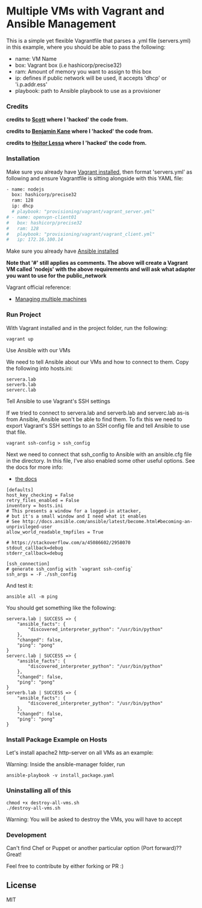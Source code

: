 # Multiple VMs with Vagrant and Ansible Management

This is a simple yet flexible Vagrantfile that parses a .yml file (servers.yml) in this example, where you should be able to pass the following:

  - name: VM Name 
  - box: Vagrant box (i.e hashicorp/precise32)
  - ram: Amount of memory you want to assign to this box
  - ip: defines if public network will be used, it accepts 'dhcp' or 'i.p.addr.ess'
  - playbook: path to Ansible playbook to use as a provisioner

### Credits

**credits to [Scott](http://blog.scottlowe.org/2014/10/22/multi-machine-vagrant-with-yaml/) where I 'hacked' the code from.**

**credits to [Benjamin Kane](https://www.bbkane.com/blog/an-isolated-and-reproducible-ansible-and-vagrant-setup/) where I 'hacked' the code from.**

**credits to [Heitor Lessa](https://github.com/heitorlessa/vagrant-multiple-vms) where I 'hacked' the code from.**


### Installation

Make sure you already have [Vagrant installed](http://www.vagrantup.com/downloads.html), then format 'servers.yml' as following and ensure Vagrantfile is sitting alongside with this YAML file:

```sh
- name: nodejs
  box: hashicorp/precise32
  ram: 128
  ip: dhcp
  # playbook: "provisioning/vagrant/vagrant_server.yml"
# - name: openvpn-client01
#   box: hashicorp/precise32
#   ram: 128
#   playbook: "provisioning/vagrant/vagrant_client.yml"
#   ip: 172.16.100.14
```

Make sure you already have [Ansible installed](https://docs.ansible.com/ansible/latest/installation_guide/intro_installation.html)

**Note that '#' still applies as comments. The above will create a Vagrant VM called 'nodejs' with the above requirements and will ask what adapter you want to use for the public_network**

Vagrant official reference:

* [Managing multiple machines](http://docs.vagrantup.com/v2/multi-machine/)


### Run Project

With Vagrant installed and in the project folder, run the following:

```
vagrant up
```

Use Ansible with our VMs

We need to tell Ansible about our VMs and how to connect to them. Copy the following into hosts.ini:
```
servera.lab
serverb.lab
serverc.lab
```

Tell Ansible to use Vagrant's SSH settings

If we tried to connect to servera.lab and serverb.lab and serverc.lab as-is from Ansible, Ansible won't be able to find them. To fix this we need to export Vagrant's SSH settings to an SSH config file and tell Ansible to use that file.

```
vagrant ssh-config > ssh_config
```

Next we need to connect that ssh_config to Ansible with an ansible.cfg file in the directory. In this file, I've also enabled some other useful options. See the docs for more info:

* [the docs](http://docs.ansible.com/ansible/latest/intro_configuration.html)

```
[defaults]
host_key_checking = False
retry_files_enabled = False
inventory = hosts.ini
# This presents a window for a logged-in attacker,
# but it's a small window and I need what it enables
# See http://docs.ansible.com/ansible/latest/become.html#becoming-an-unprivileged-user
allow_world_readable_tmpfiles = True

# https://stackoverflow.com/a/45086602/2958070
stdout_callback=debug
stderr_callback=debug

[ssh_connection]
# generate ssh_config with `vagrant ssh-config`
ssh_args = -F ./ssh_config

```
And test it: 
```
ansible all -m ping
```

You should get something like the following:

```
servera.lab | SUCCESS => {
    "ansible_facts": {
        "discovered_interpreter_python": "/usr/bin/python"
    },
    "changed": false,
    "ping": "pong"
}
serverc.lab | SUCCESS => {
    "ansible_facts": {
        "discovered_interpreter_python": "/usr/bin/python"
    },
    "changed": false,
    "ping": "pong"
}
serverb.lab | SUCCESS => {
    "ansible_facts": {
        "discovered_interpreter_python": "/usr/bin/python"
    },
    "changed": false,
    "ping": "pong"
}
```

### Install Package Example on Hosts

Let's install apache2 http-server on all VMs as an example:

Warning: Inside the ansible-manager folder, run
```
ansible-playbook -v install_package.yaml
```

### Uninstalling all of this

```
chmod +x destroy-all-vms.sh
./destroy-all-vms.sh
```
Warning: You will be asked to destroy the VMs, you will have to accept

### Development

Can't find Chef or Puppet or another particular option (Port forward)?? Great! 

Feel free to contribute by either forking or PR :)

License
----
MIT
